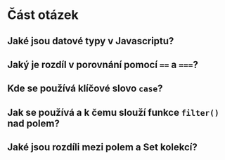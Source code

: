 # Část otázek

## Jaké jsou datové typy v Javascriptu?

## Jaký je rozdíl v porovnání pomocí `==` a `===`?

## Kde se používá klíčové slovo `case`?

## Jak se používá a k čemu slouží funkce `filter()` nad polem?

## Jaké jsou rozdíli mezi polem a Set kolekcí?
